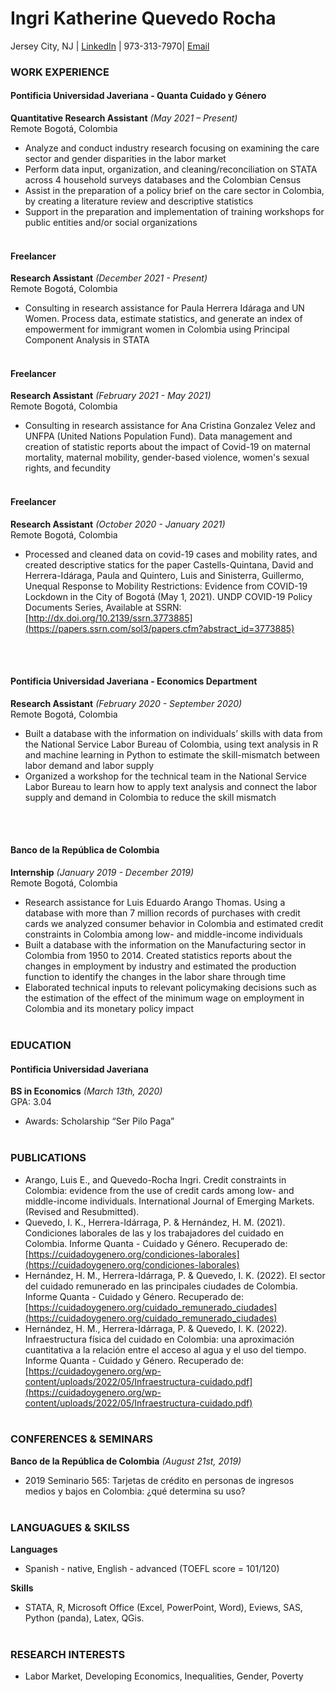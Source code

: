 # Ingri Katherine Quevedo Rocha

Jersey City, NJ | [LinkedIn](https://www.linkedin.com/in/ingri-katherine-quevedo-rocha-387661145/)  | 973-313-7970| [Email](mailto:katherinquevedo@gmail.com)

### WORK EXPERIENCE

#### Pontificia Universidad Javeriana - Quanta Cuidado y Género
**Quantitative Research Assistant** _(May 2021 – Present)_ <br>
Remote Bogotá, Colombia 
  - Analyze and conduct industry research focusing on examining the care sector and gender disparities in the labor market
  - Perform data input, organization, and cleaning/reconciliation on STATA across 4 household surveys databases and the Colombian Census
  - Assist in the preparation of a policy brief on the care sector in Colombia, by creating a literature review and descriptive statistics
  - Support in the preparation and implementation of training workshops for public entities and/or social organizations
<br><br>

#### Freelancer
**Research Assistant** _(December 2021 - Present)_ <br>
Remote Bogotá, Colombia 
  - Consulting in research assistance for Paula Herrera Idáraga and UN Women. Process data, estimate statistics, and generate an index of empowerment for immigrant women in Colombia using Principal Component Analysis in STATA
<br><br>

#### Freelancer
**Research Assistant** _(February 2021 - May 2021)_ <br>
Remote Bogotá, Colombia 
  - Consulting in research assistance for Ana Cristina Gonzalez Velez and UNFPA (United Nations Population Fund). Data management and creation of statistic reports about the impact of Covid-19 on maternal mortality, maternal mobility, gender-based violence, women's sexual rights, and fecundity
<br><br>

#### Freelancer
**Research Assistant** _(October 2020 - January 2021)_ <br>
Remote Bogotá, Colombia 
  - Processed and cleaned data on covid-19 cases and mobility rates, and created descriptive statics for the paper Castells-Quintana, David and Herrera-Idáraga, Paula and Quintero, Luis and Sinisterra, Guillermo, Unequal Response to Mobility Restrictions: Evidence from COVID-19 Lockdown in the City of Bogotá (May 1, 2021). UNDP COVID-19 Policy Documents Series, Available at SSRN: [http://dx.doi.org/10.2139/ssrn.3773885](https://papers.ssrn.com/sol3/papers.cfm?abstract_id=3773885)

<br><br>

#### Pontificia Universidad Javeriana - Economics Department
**Research Assistant** _(February 2020 - September 2020)_ <br>
Remote Bogotá, Colombia 
  - Built a database with the information on individuals’ skills with data from the National Service Labor Bureau of Colombia, using text analysis in R and machine learning in Python to estimate the skill-mismatch between labor demand and labor supply
  - Organized a workshop for the technical team in the National Service Labor Bureau to learn how to apply text analysis and connect the labor supply and demand in Colombia to reduce the skill mismatch

<br><br>

#### Banco de la República de Colombia
**Internship** _(January 2019 - December 2019)_ <br>
Remote Bogotá, Colombia 
  - Research assistance for Luis Eduardo Arango Thomas. Using a database with more than 7 million records of purchases with credit cards we analyzed consumer behavior in Colombia and estimated credit constraints in Colombia among low- and middle-income individuals
  - Built a database with the information on the Manufacturing sector in Colombia from 1950 to 2014. Created statistics reports about the changes in employment by industry and estimated the production function to identify the changes in the labor share through time
  - Elaborated technical inputs to relevant policymaking decisions such as the estimation of the effect of the minimum wage on employment in Colombia and its monetary policy impact
<br><br>

### EDUCATION

#### Pontificia Universidad Javeriana
**BS in Economics** _(March 13th, 2020)_ <br>
GPA: 3.04
  - Awards: Scholarship  “Ser Pilo Paga”
<br><br>

### PUBLICATIONS
- Arango, Luis E., and Quevedo-Rocha Ingri. Credit constraints in Colombia: evidence from the use of credit cards among low- and middle-income individuals. International Journal of Emerging Markets. (Revised and Resubmitted).
- Quevedo, I. K., Herrera-Idárraga, P. & Hernández, H. M. (2021). Condiciones laborales de las y los trabajadores del cuidado en Colombia. Informe Quanta - Cuidado y Género. Recuperado de: [https://cuidadoygenero.org/condiciones-laborales](https://cuidadoygenero.org/condiciones-laborales)
- Hernández, H. M., Herrera-Idárraga, P. & Quevedo, I. K. (2022). El sector del cuidado remunerado en las principales ciudades de Colombia. Informe Quanta - Cuidado y Género. Recuperado de: [https://cuidadoygenero.org/cuidado_remunerado_ciudades](https://cuidadoygenero.org/cuidado_remunerado_ciudades)
- Hernández, H. M., Herrera-Idárraga, P. & Quevedo, I. K. (2022). Infraestructura física del cuidado en Colombia: una aproximación cuantitativa a la relación entre el acceso al agua y el uso del tiempo. Informe Quanta - Cuidado y Género. Recuperado de: [https://cuidadoygenero.org/wp-content/uploads/2022/05/Infraestructura-cuidado.pdf](https://cuidadoygenero.org/wp-content/uploads/2022/05/Infraestructura-cuidado.pdf)
<br><br>

### CONFERENCES & SEMINARS
**Banco de la República de Colombia** _(August 21st, 2019)_ <br>
  - 2019 Seminario 565: Tarjetas de crédito en personas de ingresos medios y bajos en Colombia: ¿qué determina su uso?
<br><br>

### LANGUAGUES & SKILSS
**Languages**
  - Spanish - native, English - advanced (TOEFL score = 101/120)

**Skills**
  - STATA, R, Microsoft Office (Excel, PowerPoint, Word), Eviews, SAS, Python (panda), Latex, QGis.
<br><br>

### RESEARCH INTERESTS
  - Labor Market, Developing Economics, Inequalities, Gender, Poverty
<br><br>

<!--
## PERSONAL REFERENCES

Luis Eduardo Arango Thomas
Investigador Principal
Unidad de Investigaciones
Gerencia Técnica 
Banco de la República de Colombia
Email: larangth@banrep.gov.co
Tel: (571) 343 06 76 Ext. 0676

Paula Herrera-Idárraga
Associate Professor
Faculty of Economics
Pontificia Universidad Javeriana
Email: pherrera@javeriana.edu.co
Tel: 320 83 20 Ext. 5180-5172

Veronica Perez
Pre-Doctoral Fellow
Department of Economics
Columbia University in the City of New York
Email: vp2465@columbia.edu
Tel: +1 (203) 970-0853
-->

